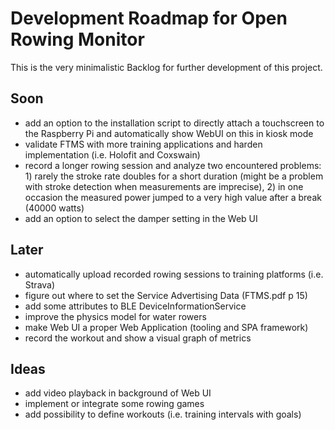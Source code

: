 # Development Roadmap for Open Rowing Monitor

This is the very minimalistic Backlog for further development of this project.

## Soon

* add an option to the installation script to directly attach a touchscreen to the Raspberry Pi and automatically show WebUI on this in kiosk mode
* validate FTMS with more training applications and harden implementation (i.e. Holofit and Coxswain)
* record a longer rowing session and analyze two encountered problems: 1) rarely the stroke rate doubles for a short duration (might be a problem with stroke detection when measurements are imprecise), 2) in one occasion the measured power jumped to a very high value after a break (40000 watts)
* add an option to select the damper setting in the Web UI

## Later

* automatically upload recorded rowing sessions to training platforms (i.e. Strava)
* figure out where to set the Service Advertising Data (FTMS.pdf p 15)
* add some attributes to BLE DeviceInformationService
* improve the physics model for water rowers
* make Web UI a proper Web Application (tooling and SPA framework)
* record the workout and show a visual graph of metrics

## Ideas

* add video playback in background of Web UI
* implement or integrate some rowing games
* add possibility to define workouts (i.e. training intervals with goals)
